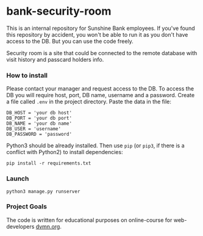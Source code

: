 # bank-security-room

This is an internal repository for Sunshine Bank employees. If you've found this repository by accident, you won't be able to run it as you don't have access to the DB. But you can use the code freely.

Security room is a site that could be connected to the remote database with visit history and passcard holders info.

### How to install

Please contact your manager and request access to the DB. To access the DB you will require host, port, DB name, username and a password. Create a file called `.env` in the project directory. Paste the data in the file:
```
DB_HOST = 'your db host'
DB_PORT = 'your db port'
DB_NAME = 'your db name'
DB_USER = 'username'
DB_PASSWORD = 'password'
```
Python3 should be already installed. 
Then use `pip` (or `pip3`, if there is a conflict with Python2) to install dependencies:
```
pip install -r requirements.txt
```

### Launch

```
python3 manage.py runserver
```

### Project Goals

The code is written for educational purposes on online-course for web-developers [dvmn.org](https://dvmn.org/).
